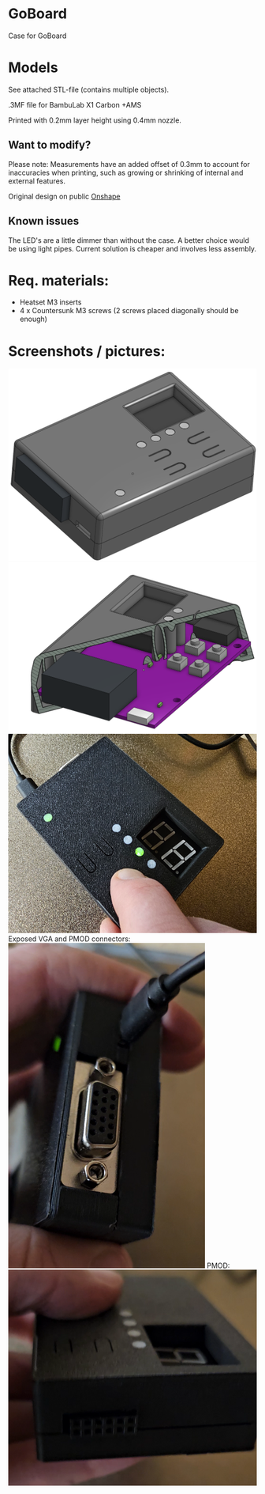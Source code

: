 # GoBoard
Case for GoBoard

# Models
See attached STL-file (contains multiple objects).

.3MF file for  BambuLab X1 Carbon +AMS

Printed with 0.2mm layer height using 0.4mm nozzle.  

## Want to modify?
Please note: Measurements have an added offset of 0.3mm to account for inaccuracies when printing, such as growing or shrinking of internal and external features.

Original design on public [Onshape](https://cad.onshape.com/documents/b5e3aa80c0473fccdcfa36a3/w/416390dcb99cf1732b89929b/e/f7f63c7c95c05830403a44de?renderMode=0&uiState=67641a55a0fb78669a34887a)

## Known issues
The LED's are a little dimmer than without the case. A better choice would be using light pipes. 
Current solution is cheaper and involves less assembly.

# Req. materials: 
* Heatset M3 inserts 
* 4 x Countersunk M3 screws (2 screws placed diagonally should be enough) 



# Screenshots / pictures:
![](Screenshot%202024-12-19%20132733.png)
![](Screenshot%202024-12-19%20132924.png)
![](Screenshot%202024-12-19%20135819.png)
Exposed VGA and PMOD connectors:
![](Screenshot%202024-12-19%20140452.png)
PMOD: 
![](Screenshot%202024-12-19%20140547.png)
